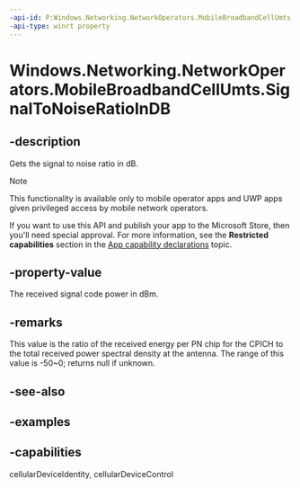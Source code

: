 ```yaml
---
-api-id: P:Windows.Networking.NetworkOperators.MobileBroadbandCellUmts.SignalToNoiseRatioInDB
-api-type: winrt property
---
```


<!-- Property syntax.
public IReference<double> SignalToNoiseRatioInDB { get; }
-->

# Windows.Networking.NetworkOperators.MobileBroadbandCellUmts.SignalToNoiseRatioInDB

## -description
Gets the signal to noise ratio in dB. 

> [!NOTE]
> This functionality is available only to mobile operator apps and UWP apps given privileged access by mobile network operators.
> 
> If you want to use this API and publish your app to the Microsoft Store, then you'll need special approval. For more information, see the **Restricted capabilities** section in the [App capability declarations](/windows/uwp/packaging/app-capability-declarations#restricted-capabilities) topic. 

## -property-value
The received signal code power in dBm. 

## -remarks
This value is the ratio of the received energy per PN chip for the CPICH to the total received power spectral density at the antenna. 
The range of this value is -50~0; returns null if unknown.

## -see-also

## -examples


## -capabilities
cellularDeviceIdentity, cellularDeviceControl
